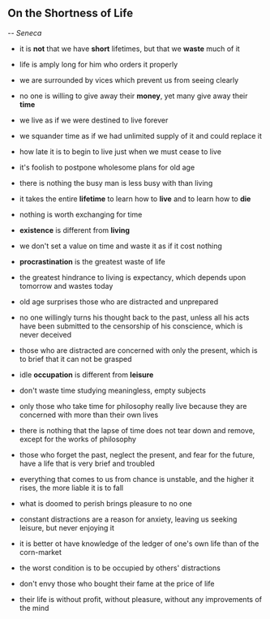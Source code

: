 ## On the Shortness of Life
-- *Seneca*


- it is **not** that we have **short** lifetimes, but that we **waste** much of it
- life is amply long for him who orders it properly
- we are surrounded by vices which prevent us from seeing clearly
- no one is willing to give away their **money**, yet many give away their **time**
- we live as if we were destined to live forever

- we squander time as if we had unlimited supply of it and could replace it
- how late it is to begin to live just when we must cease to live
- it's foolish to postpone wholesome plans for old age
- there is nothing the busy man is less busy with than living
- it takes the entire **lifetime** to learn how to **live** and to learn how to **die**

- nothing is worth exchanging for time
- **existence** is different from **living**
- we don't set a value on time and waste it as if it cost nothing
- **procrastination** is the greatest waste of life
- the greatest hindrance to living is expectancy, which depends upon tomorrow and wastes today

- old age surprises those who are distracted and unprepared
- no one willingly turns his thought back to the past, unless all his acts have been submitted to the censorship of his conscience, which is never deceived
- those who are distracted are concerned with only the present, which is to brief that it can not be grasped
- idle **occupation** is different from **leisure**
- don't waste time studying meaningless, empty subjects

- only those who take time for philosophy really live because they are concerned with more than their own lives
- there is nothing that the lapse of time does not tear down and remove, except for the works of philosophy
- those who forget the past, neglect the present, and fear for the future, have a life that is very brief and troubled
- everything that comes to us from chance is unstable, and the higher it rises, the more liable it is to fall
- what is doomed to perish brings pleasure to no one

- constant distractions are a reason for anxiety, leaving us seeking leisure, but never enjoying it
- it is better ot have knowledge of the ledger of one's own life than of the corn-market
- the worst condition is to be occupied by others' distractions
- don't envy those who bought their fame at the price of life
- their life is without profit, without pleasure, without any improvements of the mind